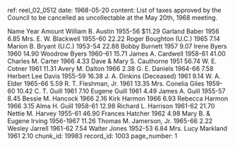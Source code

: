 ref: reel_02_0512
date: 1968-05-20
content: List of taxes approved by the Council to be cancelled as uncollectable at the May 20th, 1968 meeting.

Name
Year
Amount
William B. Austin
1955-56
$11.29
Garland Baber
1956
6.85
Mrs. E. W. Blackwell
1955-60
22.22
Roger Boughton (U.C.)
1965
7.14
Marion B. Bryant (U.C.)
1953-54
22.88
Bobby Burnett
1957
9.07
Irene Byers
1960
14.90
Woodrow Byers
1960-61
15.71
James A. Cardwell
1958-61
41.00
Charles M. Carter
1966
4.33
Dave & Mary S. Cauthorne
1951
56.74
W. E. Cotner
1961
11.31
Avery M. Dalton
1966
2.38
G. E. Daniels
1964-66
7.58
Herbert Lee Davis
1955-59
16.38
J. A. Dinkins (Deceased)
1961
9.14
W. A. Elder
1965-66
5.59
R. T. Fleshman, Jr.
1961
13.35
Mrs. Conelia Giles
1959-60
10.42
C. T. Guill
1961
7.10
Eugene Guill
1961
4.49
James A. Guill
1955-57
8.45
Bessie M. Hancock
1966
2.16
Kirk Harmon
1966
6.93
Rebecca Harmon
1966
3.15
Alma H. Guill
1958-61
12.98
Richard L. Harrison
1961-62
21.70
Nettie M. Harvey
1955-61
46.90
Frances Hatcher
1962
4.98
Mary B. & Eugene Irving
1956-1967
11.26
Thomas M. Jamerson, Jr.
1965-66
2.22
Wesley Jarrell
1961-62
7.54
Walter Jones
1952-53
6.84
Mrs. Lucy Markland
1961
2.10
chunk_id: 19983
record_id: 1003
page_number: 1

